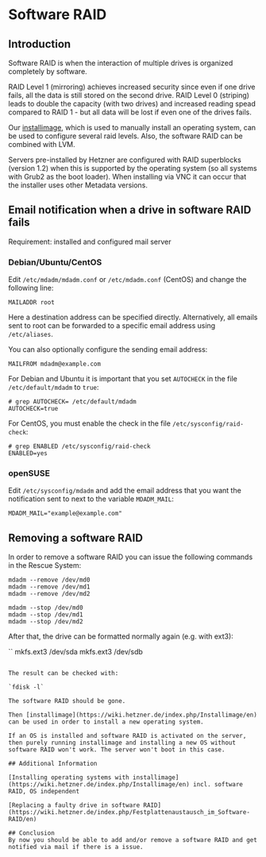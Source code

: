 # Software RAID
## Introduction

Software RAID is when the interaction of multiple drives is organized completely by software.

RAID Level 1 (mirroring) achieves increased security since even if one drive fails, all the data is still stored on the second drive. RAID Level 0 (striping) leads to double the capacity (with two drives) and increased reading spead compared to RAID 1 - but all data will be lost if even one of the drives fails.

Our [installimage](https://wiki.hetzner.de/index.php/Installimage/en), which is used to manually install an operating system, can be used to configure several raid levels. Also, the software RAID can be combined with LVM.

Servers pre-installed by Hetzner are configured with RAID superblocks (version 1.2) when this is supported by the operating system (so all systems with Grub2 as the boot loader). When installing via VNC it can occur that the installer uses other Metadata versions.

## Email notification when a drive in software RAID fails

Requirement: installed and configured mail server

### Debian/Ubuntu/CentOS

Edit `/etc/mdadm/mdadm.conf` or `/etc/mdadm.conf` (CentOS) and change the following line:

`MAILADDR root`

Here a destination address can be specified directly. Alternatively, all emails sent to root can be forwarded to a specific email address using `/etc/aliases`.

You can also optionally configure the sending email address:

`MAILFROM mdadm@example.com`

For Debian and Ubuntu it is important that you set `AUTOCHECK` in the file `/etc/default/mdadm` to `true`:

```
# grep AUTOCHECK= /etc/default/mdadm
AUTOCHECK=true
```

For CentOS, you must enable the check in the file `/etc/sysconfig/raid-check`:

```
# grep ENABLED /etc/sysconfig/raid-check
ENABLED=yes
```

### openSUSE
Edit `/etc/sysconfig/mdadm` and add the email address that you want the notification sent to next to the variable `MDADM_MAIL`:

`MDADM_MAIL="example@example.com"`

## Removing a software RAID
In order to remove a software RAID you can issue the following commands in the Rescue System:

```
mdadm --remove /dev/md0
mdadm --remove /dev/md1
mdadm --remove /dev/md2
```

```
mdadm --stop /dev/md0
mdadm --stop /dev/md1
mdadm --stop /dev/md2
```

After that, the drive can be formatted normally again (e.g. with ext3):

``
mkfs.ext3 /dev/sda
mkfs.ext3 /dev/sdb
```

The result can be checked with:

`fdisk -l`

The software RAID should be gone.

Then [installimage](https://wiki.hetzner.de/index.php/Installimage/en) can be used in order to install a new operating system.

If an OS is installed and software RAID is activated on the server, then purely running installimage and installing a new OS without software RAID won't work. The server won't boot in this case.

## Additional Information

[Installing operating systems with installimage](https://wiki.hetzner.de/index.php/Installimage/en) incl. software RAID, OS independent

[Replacing a faulty drive in software RAID](https://wiki.hetzner.de/index.php/Festplattenaustausch_im_Software-RAID/en)

## Conclusion
By now you should be able to add and/or remove a software RAID and get notified via mail if there is a issue. 